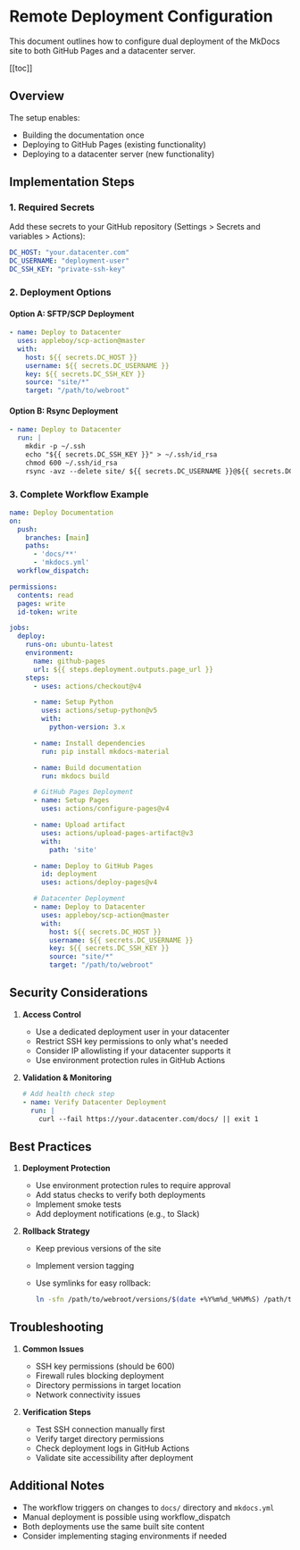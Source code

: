 # Remote Deployment Configuration

This document outlines how to configure dual deployment of the MkDocs site to both GitHub Pages and a datacenter server.

[[toc]]

## Overview

The setup enables:

- Building the documentation once
- Deploying to GitHub Pages (existing functionality)
- Deploying to a datacenter server (new functionality)

## Implementation Steps

### 1. Required Secrets

Add these secrets to your GitHub repository (Settings > Secrets and variables > Actions):

```yaml
DC_HOST: "your.datacenter.com"
DC_USERNAME: "deployment-user"
DC_SSH_KEY: "private-ssh-key"
```

### 2. Deployment Options

#### Option A: SFTP/SCP Deployment

```yaml
- name: Deploy to Datacenter
  uses: appleboy/scp-action@master
  with:
    host: ${{ secrets.DC_HOST }}
    username: ${{ secrets.DC_USERNAME }}
    key: ${{ secrets.DC_SSH_KEY }}
    source: "site/*"
    target: "/path/to/webroot"
```

#### Option B: Rsync Deployment

```yaml
- name: Deploy to Datacenter
  run: |
    mkdir -p ~/.ssh
    echo "${{ secrets.DC_SSH_KEY }}" > ~/.ssh/id_rsa
    chmod 600 ~/.ssh/id_rsa
    rsync -avz --delete site/ ${{ secrets.DC_USERNAME }}@${{ secrets.DC_HOST }}:/path/to/webroot/
```

### 3. Complete Workflow Example

```yaml
name: Deploy Documentation
on:
  push:
    branches: [main]
    paths:
      - 'docs/**'
      - 'mkdocs.yml'
  workflow_dispatch:

permissions:
  contents: read
  pages: write
  id-token: write

jobs:
  deploy:
    runs-on: ubuntu-latest
    environment:
      name: github-pages
      url: ${{ steps.deployment.outputs.page_url }}
    steps:
      - uses: actions/checkout@v4

      - name: Setup Python
        uses: actions/setup-python@v5
        with:
          python-version: 3.x

      - name: Install dependencies
        run: pip install mkdocs-material

      - name: Build documentation
        run: mkdocs build

      # GitHub Pages Deployment
      - name: Setup Pages
        uses: actions/configure-pages@v4

      - name: Upload artifact
        uses: actions/upload-pages-artifact@v3
        with:
          path: 'site'

      - name: Deploy to GitHub Pages
        id: deployment
        uses: actions/deploy-pages@v4

      # Datacenter Deployment
      - name: Deploy to Datacenter
        uses: appleboy/scp-action@master
        with:
          host: ${{ secrets.DC_HOST }}
          username: ${{ secrets.DC_USERNAME }}
          key: ${{ secrets.DC_SSH_KEY }}
          source: "site/*"
          target: "/path/to/webroot"
```

## Security Considerations

1. **Access Control**
   - Use a dedicated deployment user in your datacenter
   - Restrict SSH key permissions to only what's needed
   - Consider IP allowlisting if your datacenter supports it
   - Use environment protection rules in GitHub Actions

2. **Validation & Monitoring**

   ```yaml
   # Add health check step
   - name: Verify Datacenter Deployment
     run: |
       curl --fail https://your.datacenter.com/docs/ || exit 1
   ```

## Best Practices

1. **Deployment Protection**
   - Use environment protection rules to require approval
   - Add status checks to verify both deployments
   - Implement smoke tests
   - Add deployment notifications (e.g., to Slack)

2. **Rollback Strategy**
   - Keep previous versions of the site
   - Implement version tagging
   - Use symlinks for easy rollback:

     ```bash
     ln -sfn /path/to/webroot/versions/$(date +%Y%m%d_%H%M%S) /path/to/webroot/current
     ```

## Troubleshooting

1. **Common Issues**
   - SSH key permissions (should be 600)
   - Firewall rules blocking deployment
   - Directory permissions in target location
   - Network connectivity issues

2. **Verification Steps**
   - Test SSH connection manually first
   - Verify target directory permissions
   - Check deployment logs in GitHub Actions
   - Validate site accessibility after deployment

## Additional Notes

- The workflow triggers on changes to `docs/` directory and `mkdocs.yml`
- Manual deployment is possible using workflow_dispatch
- Both deployments use the same built site content
- Consider implementing staging environments if needed
